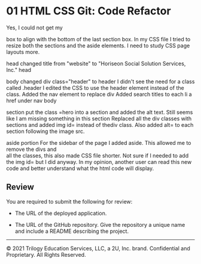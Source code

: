 # 01 HTML CSS Git: Code Refactor

Yes, I could not get my <aside> box to align with the bottom of the last section box. In my CSS file I tried to resize both the sections and the aside elements. I need to study CSS page layouts more.
  
head
changed title from "website" to "Horiseon Social Solution Services, Inc."
head

body
changed div class="header" to header I didn't see the need for a class called .header I edited the CSS to use the header element instead of the class.
Added the nav element to replace div
Added search titles to each li a href under nav
body

section put the class =hero into a section and added the alt text. Still seems like I am missing something in this
section
Replaced all the div classes with sections and added img id= instead of thediv class.
Also added alt= to each section following the image src.

aside portion
For the sidebar of the page I added aside. This allowed me to remove the divs and  
all the classes, this also made CSS file shorter.
Not sure if I needed to add the img id= but I did anyway. In my opinion, another user can read this new code
and better understand what the html code will display.


## Review

You are required to submit the following for review:

* The URL of the deployed application.

* The URL of the GitHub repository. Give the repository a unique name and include a README describing the project.

- - -
© 2021 Trilogy Education Services, LLC, a 2U, Inc. brand. Confidential and Proprietary. All Rights Reserved.
